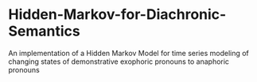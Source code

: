 # Hidden-Markov-for-Diachronic-Semantics
An implementation of a Hidden Markov Model for time series modeling of changing states of demonstrative exophoric pronouns to anaphoric pronouns
